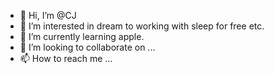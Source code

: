 - 👋 Hi, I’m @CJ
- 👀 I’m interested in dream to working with sleep for free etc.
- 🌱 I’m currently learning apple.
- 💞️ I’m looking to collaborate on ...
- 📫 How to reach me ...

<!---
769755893/769755893 is a ✨ special ✨ repository because its `README.md` (this file) appears on your GitHub profile.
You can click the Preview link to take a look at your changes.
--->
